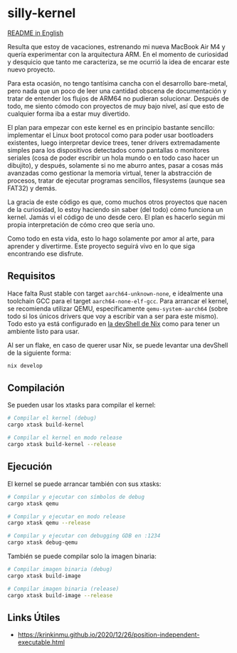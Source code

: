 # silly-kernel

[README in English](README.en.md)

Resulta que estoy de vacaciones, estrenando mi nueva MacBook Air M4 y quería experimentar con la arquitectura ARM. En el momento de curiosidad y desquicio que tanto me caracteriza, se me ocurrió la idea de encarar este nuevo proyecto.

Para esta ocasión, no tengo tantísima cancha con el desarrollo bare-metal, pero nada que un poco de leer una cantidad obscena de documentación y tratar de entender los flujos de ARM64 no pudieran solucionar. Después de todo, me siento cómodo con proyectos de muy bajo nivel, así que esto de cualquier forma iba a estar muy divertido.

El plan para empezar con este kernel es en principio bastante sencillo: implementar el Linux boot protocol como para poder usar bootloaders existentes, luego interpretar device trees, tener drivers extremadamente simples para los dispositivos detectados como pantallas o monitores seriales (cosa de poder escribir un hola mundo o en todo caso hacer un dibujito), y después, solamente si no me aburro antes, pasar a cosas más avanzadas como gestionar la memoria virtual, tener la abstracción de procesos, tratar de ejecutar programas sencillos, filesystems (aunque sea FAT32) y demás.

La gracia de este código es que, como muchos otros proyectos que nacen de la curiosidad, lo estoy haciendo sin saber (del todo) cómo funciona un kernel. Jamás vi el código de uno desde cero. El plan es hacerlo según mi propia interpretación de cómo creo que sería uno.

Como todo en esta vida, esto lo hago solamente por amor al arte, para aprender y divertirme. Este proyecto seguirá vivo en lo que siga encontrando ese disfrute.

## Requisitos

Hace falta Rust stable con target `aarch64-unknown-none`, e idealmente una toolchain GCC para el target `aarch64-none-elf-gcc`. Para arrancar el kernel, se recomienda utilizar QEMU, específicamente `qemu-system-aarch64` (sobre todo si los únicos drivers que voy a escribir van a ser para este mismo). Todo esto ya está configurado en [la devShell de Nix](flake.nix) como para tener un ambiente listo para usar.

Al ser un flake, en caso de querer usar Nix, se puede levantar una devShell de la siguiente forma:

```bash
nix develop
```

## Compilación

Se pueden usar los xtasks para compilar el kernel:

```bash
# Compilar el kernel (debug)
cargo xtask build-kernel

# Compilar el kernel en modo release
cargo xtask build-kernel --release
```

## Ejecución

El kernel se puede arrancar también con sus xtasks:

```bash
# Compilar y ejecutar con símbolos de debug
cargo xtask qemu

# Compilar y ejecutar en modo release
cargo xtask qemu --release

# Compilar y ejecutar con debugging GDB en :1234
cargo xtask debug-qemu
```

También se puede compilar solo la imagen binaria:

```bash
# Compilar imagen binaria (debug)
cargo xtask build-image

# Compilar imagen binaria (release)
cargo xtask build-image --release
```

## Links Útiles

* https://krinkinmu.github.io/2020/12/26/position-independent-executable.html